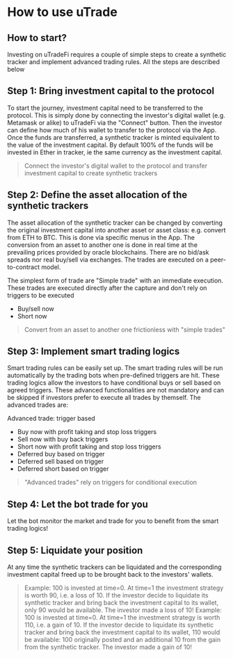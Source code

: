 # How to use uTrade

## How to start?  

Investing on uTradeFi requires a couple of simple steps to create a synthetic tracker and implement advanced trading rules. All the steps are described below

## Step 1: Bring investment capital to the protocol

To start the journey, investment capital need to be transferred to the protocol. This is simply done by connecting the investor's digital wallet (e.g. Metamask or alike) to uTradeFi via the "Connect" button. Then the investor can define how much of his wallet to transfer to the protocol via the App. Once the funds are transferred, a synthetic tracker is minted equivalent to the value of the investment capital. By default 100% of the funds will be invested in Ether in tracker, ie the same currency as the investment capital.

> Connect the investor's digital wallet to the protocol and transfer investment capital to create synthetic trackers

## Step 2: Define the asset allocation of the synthetic trackers

The asset allocation of the synthetic tracker can be changed by converting the original investment capital into another asset or asset class: e.g. convert from ETH to BTC. This is done via specific menus in the App. The conversion from an asset to another one is done in real time at the prevailing prices provided by oracle blockchains. There are no bid/ask spreads nor real buy/sell via exchanges. The trades are executed on a peer-to-contract model.

The simplest form of trade are "Simple trade" with an immediate execution. These trades are executed directly after the capture and don't rely on triggers to be executed
* Buy/sell now
* Short now

> Convert from an asset to another one frictionless with "simple trades"

## Step 3: Implement smart trading logics

Smart trading rules can be easily set up. The smart trading rules will be run automatically by the trading bots when pre-defined triggers are hit. These trading logics allow the investors to have conditional buys or sell based on agreed triggers. These advanced functionalities are not mandatory and can be skipped if investors prefer to execute all trades by themself. The advanced trades are:

Advanced trade: trigger based
* Buy now with profit taking and stop loss triggers
* Sell now with buy back triggers
* Short now with profit taking and stop loss triggers
* Deferred buy based on trigger
* Deferred sell based on trigger
* Deferred short based on trigger

> "Advanced trades" rely on triggers for conditional execution

## Step 4: Let the bot trade for you

Let the bot monitor the market and trade for you to benefit from the smart trading logics!

## Step 5: Liquidate your position

At any time the synthetic trackers can be liquidated and the corresponding investment capital freed up to be brought back to the investors' wallets.

>Example: 100 is invested at time=0. At time=1 the investment strategy is worth 90, i.e. a loss of 10. If the investor decide to liquidate its synthetic tracker and bring back the investment capital to its wallet, only 90 would be available. The investor made a loss of 10!
Example: 100 is invested at time=0. At time=1 the investment strategy is worth 110, i.e. a gain of 10. If the investor decide to liquidate its synthetic tracker and bring back the investment capital to its wallet, 110 would be available: 100 originally posted and an additional 10 from the gain from the synthetic tracker. The investor made a gain of 10!
